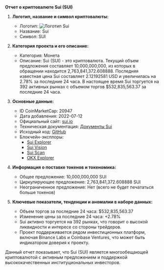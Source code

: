 **Отчет о криптовалюте Sui (SUI)**

1. **Логотип, название и символ криптовалюты:**
   - Логотип: ![Логотип Sui](https://s2.coinmarketcap.com/static/img/coins/64x64/20947.png)
   - Название: Sui
   - Символ: SUI

2. **Категория проекта и его описание:**
   - Категория: Монета
   - Описание: Sui (SUI) - это криптовалюта. Текущий объем предложения составляет 10,000,000,000, из которых в обращении находится 2,763,841,372.608888. Последняя известная цена Sui составляет 2.12192581 USD и увеличилась на 2.78% за последние 24 часа. В настоящее время Sui торгуется на 392 активных рынках с объемом торгов $532,835,563.37 за последние 24 часа. 

3. **Основные данные:**
   - ID CoinMarketCap: 20947
   - Дата добавления: 2022-07-12
   - Официальный сайт: [sui.io](https://sui.io/#)
   - Техническая документация: [Документы Sui](https://docs.sui.io/)
   - Исходный код: [GitHub](https://github.com/MystenLabs)
   - Блокчейн-эксплоры: 
     - [Sui Explorer](https://suiexplorer.com/)
     - [Sui Vision](https://suivision.xyz/)
     - [Sui Scan](https://suiscan.xyz/mainnet/home)
     - [OKX Explorer](https://www.okx.com/web3/explorer/sui)

4. **Информация о поставке токенов и токеномика:**
   - Общее предложение: 10,000,000,000 SUI
   - Циркулирующее предложение: 2,763,841,372.608888 SUI
   - Неограниченное предложение: Нет (всего не будет печататься больше токенов)

5. **Ключевые показатели, тенденции и аномалии в наборе данных:**
   - Объем торгов за последние 24 часа: $532,835,563.37
   - Изменение цены за последние 24 часа: +2.78%
   - Sui активно торгуется на 392 рынках, что говорит о высокой ликвидности и интересе со стороны трейдеров. 
   - Проект поддерживается рядом инвестиционных платформ, включая Binance Labs и Coinbase Ventures, что может быть индикатором доверия к проекту.

Данный отчет показывает, что Sui (SUI) является многообещающей криптовалютой с активным предложением и поддержкой высококачественных институциональных инвесторов.